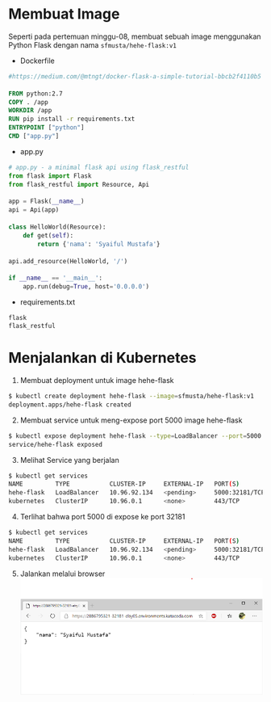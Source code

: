 # Membuat Image
Seperti pada pertemuan minggu-08, membuat sebuah image menggunakan Python Flask dengan nama
`sfmusta/hehe-flask:v1`
- Dockerfile
```dockerfile
#https://medium.com/@mtngt/docker-flask-a-simple-tutorial-bbcb2f4110b5

FROM python:2.7
COPY . /app
WORKDIR /app
RUN pip install -r requirements.txt
ENTRYPOINT ["python"]
CMD ["app.py"]

```
- app.py
```python
# app.py - a minimal flask api using flask_restful
from flask import Flask
from flask_restful import Resource, Api

app = Flask(__name__)
api = Api(app)

class HelloWorld(Resource):
    def get(self):
        return {'nama': 'Syaiful Mustafa'}

api.add_resource(HelloWorld, '/')

if __name__ == '__main__':
    app.run(debug=True, host='0.0.0.0')

```
- requirements.txt
```
flask
flask_restful
```

# Menjalankan di Kubernetes
1. Membuat deployment untuk image hehe-flask
```bash
$ kubectl create deployment hehe-flask --image=sfmusta/hehe-flask:v1
deployment.apps/hehe-flask created
```
2. Membuat service untuk meng-expose port 5000 image hehe-flask
```bash
$ kubectl expose deployment hehe-flask --type=LoadBalancer --port=5000
service/hehe-flask exposed
```
3.  Melihat Service yang berjalan
```bash
$ kubectl get services
NAME         TYPE           CLUSTER-IP     EXTERNAL-IP   PORT(S)          AGE
hehe-flask   LoadBalancer   10.96.92.134   <pending>     5000:32181/TCP   61s
kubernetes   ClusterIP      10.96.0.1      <none>        443/TCP          54m
```
4. Terlihat bahwa port 5000 di expose ke port 32181
```bash
$ kubectl get services
NAME         TYPE           CLUSTER-IP     EXTERNAL-IP   PORT(S)          AGE
hehe-flask   LoadBalancer   10.96.92.134   <pending>     5000:32181/TCP   61s
kubernetes   ClusterIP      10.96.0.1      <none>        443/TCP          54m
```
5. Jalankan melalui browser
![enter image description here](hehe-flask-1.png)